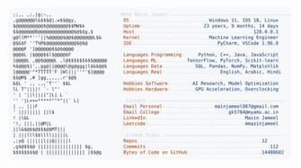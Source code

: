 <picture>
  <source srcset="https://raw.githubusercontent.com/mmazinjameel/mmazinjameel/main/dark_mode.svg?v=1755576821" media="(prefers-color-scheme: dark)">
  <img src="https://raw.githubusercontent.com/mmazinjameel/mmazinjameel/main/light_mode.svg?v=1755576821">
</picture>
